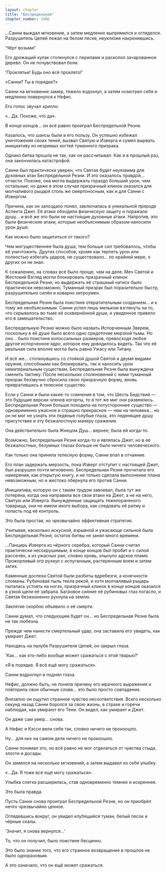 ```yaml
---
layout: chapter
title: "Беспредельная"
chapter_number: 1406
---
```




...Санни выждал мгновение, а затем медленно выпрямился и огляделся. Разрушитель Цепей лежал на белом песке, неуклюже накренившись.

'Чёрт возьми!'

Его дрожащий кулак столкнулся с перилами и расколол зачарованное дерево. Он не почувствовал боли.

'Проклятье! Будь оно всё проклято!'

«Санни? Ты в порядке?»

Санни на мгновение замер, тяжело вздохнул, а затем осмотрел себя и медленно повернулся к Нефис.

Его голос звучал хрипло:

«...Да. Похоже, что да».

В конце концов... он всё равно проиграл Беспредельной Резне.

Казалось, что шансы были в его пользу. Он успешно избежал уничтожения своих теней, вызвал Святую и Изверга и сумел вырвать инициативу из незримых когтей туманного призрака.

Однако битва прошла не так, как он рассчитывал. Как и в прошлый раз, она закончилась катастрофой.

Санни был практически уверен, что Святая будет неуязвима для духовных атак Беспредельной Резни. И это оказалось правдой... отчасти. Похоже, она могла выдержать гораздо больший урон, чем остальные, но даже в этом случае призрачный клинок оказался для молчаливого рыцаря столь же смертоносным, как и для Санни с Извергом.

Причина, как он запоздало понял, заключалась в уникальной природе Аспекта Джет. Её атаки обходили физическую защиту и поражали душу... и всё же это были не настоящие духовные атаки. Напротив, это были физические атаки, которые необъяснимым образом наносили урон душе.

Как можно было защититься от такого?

Чем могущественнее была душа, тем больше сил требовалось, чтобы её уничтожить. Других способов, кроме как терпеть урон или полностью избегать ударов, не существовало... по крайней мере, о других он не знал.

К сожалению, на словах всё было проще, чем на деле. Меч Святой и Жестокий Взгляд могли блокировать призрачный клинок Беспредельной Резни, но выдержать её страшный натиск было практически невозможно. Туманный призрак был поразительно быстр, разрушительно силён и коварно хитроумен.

Беспредельная Резня была поистине отвратительным созданием... и к тому же необъяснимым. Санни успел лишь мельком взглянуть на то, что скрывалось во тьме её осквернённой души, и увиденное привело его в замешательство.

Беспредельную Резню можно было назвать Испорченным Зверем, поскольку в её душе было всего одно средоточие мерзкой тьмы. Но оно... было поистине колоссальных размеров, превосходя любое другое испорченное ядро, которое ему доводилось видеть. Так что её реальная сила вполне могла быть равна Ужасу или Титану.

И всё же... столкнувшись со стойкой душой Святой и двумя видами оружия, способными как блокировать, так и наносить урон нематериальным существам, Беспредельная Резня была вынуждена сменить тактику. После нескольких столкновений с ними туманный призрак беззвучно сбросила свою призрачную форму, вновь превратившись в телесное существо.

Если у Санни и были какие-то сомнения в том, что Шесть Бедствий — это будущие версии членов когорты, то в тот же миг они развеялись. Беспредельная Резня больше походила на потустороннее существо — одновременно ужасное и страшно прекрасное — чем на человека... но он не мог не узнать эти ледяные голубые глаза, это леденящее душу присутствие и эту безжалостную манеру сражения.

Она действительно была Жнецом Душ... вернее, была ей когда-то.

Возможно, Беспредельная Резня когда-то и являлась Джет, но в её безжалостных, безумных глазах больше не было ничего человеческого.

Как только она приняла телесную форму, Санни впал в отчаяние.

Его план задержать мерзость, пока Изверг отступит с настоящей Джет, был разрушен почти мгновенно. Беспредельная Резня прочитала его намерения, как открытую книгу, и не только сделала выполнение плана невозможным, но и жестоко обернула его против Санни.

Инициатива, которую он с таким трудом завоевал, была тут же потеряна, когда она направила все свои атаки на Джет, а не на него, Святую или Изверга. Вынужденные защищать тяжелораненого товарища, они не имели иного выбора, как следовать её ритму и попасть под её контроль.

Это была простая, но чрезвычайно эффективная стратегия.

Учитывая, насколько искусной, взрывной и ужасающе сильной была Беспредельная Резня, остаток битвы не занял много времени.

...Панцирь Изверга из чёрного серебра, который Санни считал практически несокрушимым, в конце концов был пробит и с силой рассечён, а из ужасных ран, словно кровь, хлынуло адское пламя. Прожорливый огр рухнул с испуганным, растерянным воем и затем затих.

Каменные доспехи Святой были разбиты вдребезги, а конечности сломаны. Рубиновая пыль текла рекой, и хотя молчаливый рыцарь пыталась устоять на ногах, призрачный клинок в конце концов оказался в узкой щели её забрала. Багровое сияние её рубиновых глаз погасло, и Святая безжизненно рухнула на землю.

Заклятие скорбно объявило о её смерти.

Санни думал, что следующим будет он... но Беспредельная Резня была не так любезна.

Прежде чем нанести смертельный удар, она заставила его увидеть, как умирает Джет.

Находясь на палубе Разрушителя Цепей, он закрыл глаза.

'Как... как кто-либо вообще может сражаться с этой тварью?'

«Я в порядке. Я всё ещё могу сражаться».

Санни вздрогнул и поднял глаза.

Нефис, должно быть, не поняла причину его мрачного выражения и повторила свои обычные слова... это было просто совпадение.

Внезапно он ощутил странное чувство несоответствия. Всего несколько секунд назад Санни боролся за свою жизнь, в страхе и горечи наблюдая, как умирают его Тени. Он видел, как умирает и Джет.

Он даже сам умер... снова.

А Нефис и Кэсси вели себя так, словно ничего не произошло.

Ну... для них на самом деле ничего не произошло.

Санни понимал это, но всё равно не мог отделаться от чувства стыда, злости и досады.

Он замялся на несколько мгновений, а затем выдавил из себя улыбку.

«...Да. Я тоже всё ещё могу сражаться».

Улыбка слегка расширилась, став одновременно темнее и искреннее.

Это была правда.

Пусть Санни снова проиграл Беспредельной Резне, но он приобрёл нечто чрезвычайно ценное.

Оглядевшись вокруг, он увидел клубящийся туман, белый песок и чёрные скалы.

'Значит, я снова вернулся...'

То, что он получил, было поистине бесценно.

Это было знание того, что его странное возвращение в прошлое не было одноразовым.

А это означало, что он ещё может сражаться.

